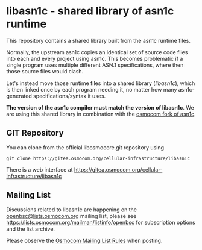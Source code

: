 libasn1c - shared library of asn1c runtime
==========================================

This repository contains a shared library built from the asn1c runtime files.

Normally, the upstream asn1c copies an identical set of source code files into each and every project using
asn1c.  This becomes problematic if a single program uses multiple different ASN.1 specifications, where then
those source files would clash.

Let's instead move those runtime files into a shared library (*libasn1c*), which is then linked once by each program
needing it, no matter how many asn1c-generated specifications/syntax it uses.

**The version of the asn1c compiler must match the version of libasn1c**.  We are using this shared library in
combination with the [osmocom fork of asn1c](https://gitea.osmocom.org/osmocom/asn1c).


GIT Repository
--------------

You can clone from the official libosmocore.git repository using

	git clone https://gitea.osmocom.org/cellular-infrastructure/libasn1c

There is a web interface at <https://gitea.osmocom.org/cellular-infrastructure/libasn1c>


Mailing List
------------

Discussions related to libasn1c are happening on the
openbsc@lists.osmocom.org mailing list, please see
<https://lists.osmocom.org/mailman/listinfo/openbsc> for subscription
options and the list archive.

Please observe the [Osmocom Mailing List
Rules](https://osmocom.org/projects/cellular-infrastructure/wiki/Mailing_List_Rules)
when posting.
